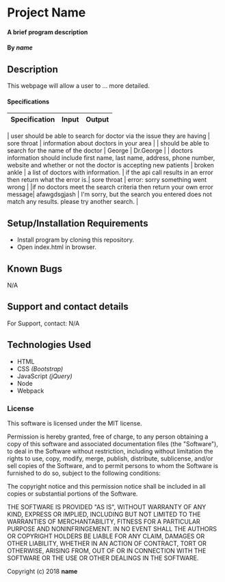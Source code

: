 # Project Name

#### A brief program description

#### By _**name**_

## Description

This webpage will allow a user to ... more detailed.

#### Specifications

| Specification | Input | Output |
| --- | --- | --- |

| user should be able to search for doctor via the issue they are having | sore throat | information about doctors in your area |
| should be able to search for the name of the doctor | George | Dr.George |
| doctors information should include first name, last name, address, phone number, website and whether or not the doctor is accepting new patients | broken ankle | a list of doctors with information.
| if the api call results in an error then return what the error is.| sore throat | error: sorry something went wrong |
|if no doctors meet the search criteria then return your own error message| afawgdsgjash | I'm sorry, but the search you entered does not match any results. please try another search. |


## Setup/Installation Requirements

* Install program by cloning this repository.
* Open index.html in browser.

## Known Bugs

N/A

## Support and contact details

For Support, contact:
N/A

## Technologies Used

* HTML
* CSS _(Bootstrap)_
* JavaScript _(jQuery)_
* Node
* Webpack


### License

This software is licensed under the MIT license.

Permission is hereby granted, free of charge, to any person obtaining a copy of this software and associated documentation files (the "Software"), to deal in the Software without restriction, including without limitation the rights to use, copy, modify, merge, publish, distribute, sublicense, and/or sell copies of the Software, and to permit persons to whom the Software is furnished to do so, subject to the following conditions:

The copyright notice and this permission notice shall be included in all copies or substantial portions of the Software.

THE SOFTWARE IS PROVIDED "AS IS", WITHOUT WARRANTY OF ANY KIND, EXPRESS OR IMPLIED, INCLUDING BUT NOT LIMITED TO THE WARRANTIES OF MERCHANTABILITY, FITNESS FOR A PARTICULAR PURPOSE AND NONINFRINGEMENT. IN NO EVENT SHALL THE AUTHORS OR COPYRIGHT HOLDERS BE LIABLE FOR ANY CLAIM, DAMAGES OR OTHER LIABILITY, WHETHER IN AN ACTION OF CONTRACT, TORT OR OTHERWISE, ARISING FROM, OUT OF OR IN CONNECTION WITH THE SOFTWARE OR THE USE OR OTHER DEALINGS IN THE SOFTWARE.

Copyright (c) 2018 **name**
